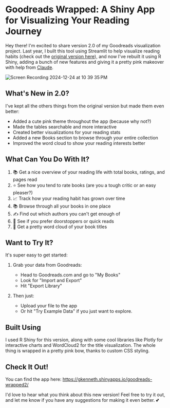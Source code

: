 # Goodreads Wrapped: A Shiny App for Visualizing Your Reading Journey

Hey there! I'm excited to share version 2.0 of my Goodreads visualization project. Last year, I built this tool using Streamlit to help visualize reading habits (check out the [original version here](https://github.com/gigikenneth/goodreads)), and now I've rebuilt it using R Shiny, adding a bunch of new features and giving it a pretty pink makeover with help from [Claude](https://claude.ai/).

![Screen Recording 2024-12-24 at 10 39 35 PM](https://github.com/user-attachments/assets/a68ce9dd-2575-49ef-9cde-841c1ba67ff4)

## What's New in 2.0? 
I've kept all the others things from the original version but made them even better:
- Added a cute pink theme throughout the app (because why not?)
- Made the tables searchable and more interactive
- Created better visualizations for your reading stats
- Added a new Books section to browse through your entire collection
- Improved the word cloud to show your reading interests better

## What Can You Do With It?
1. 📚 Get a nice overview of your reading life with total books, ratings, and pages read
2. ⭐ See how you tend to rate books (are you a tough critic or an easy pleaser?)
3. 📈 Track how your reading habit has grown over time
4. 📚 Browse through all your books in one place
5. ✍️ Find out which authors you can't get enough of
6. 📖 See if you prefer doorstoppers or quick reads
7. 🌟 Get a pretty word cloud of your book titles

## Want to Try It?
It's super easy to get started:

1. Grab your data from Goodreads:
   - Head to Goodreads.com and go to "My Books"
   - Look for "Import and Export"
   - Hit "Export Library"

2. Then just:
   - Upload your file to the app
   - Or hit "Try Example Data" if you just want to explore.

## Built Using
I used R Shiny for this version, along with some cool libraries like Plotly for interactive charts and WordCloud2 for the title visualization. The whole thing is wrapped in a pretty pink bow, thanks to custom CSS styling.

## Check It Out!
You can find the app here: https://gkenneth.shinyapps.io/goodreads-wrapped2/ 

I'd love to hear what you think about this new version! Feel free to try it out, and let me know if you have any suggestions for making it even better. 💕
